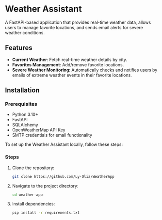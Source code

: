 # Weather Assistant

A FastAPI-based application that provides real-time weather data, allows users to manage favorite locations, and sends email alerts for severe weather conditions.

## Features

- **Current Weather**: Fetch real-time weather details by city.
- **Favorites Management**: Add/remove favorite locations.
- **Severe Weather Monitoring**: Automatically checks and notifies users by emails of extreme weather events in their favorite locations.

## Installation

### Prerequisites

- Python 3.10+
- FastAPI
- SQLAlchemy
- OpenWeatherMap API Key
- SMTP credentials for email functionality

To set up the Weather Assistant locally, follow these steps:

### Steps

1. Clone the repository:
   ```bash
   git clone https://github.com/Ly-Olia/WeatherApp
   ```
2. Navigate to the project directory:
   ```bash
   cd weather-app
   ```
3. Install dependencies:
   ```bash
   pip install -r requirements.txt
   ```
